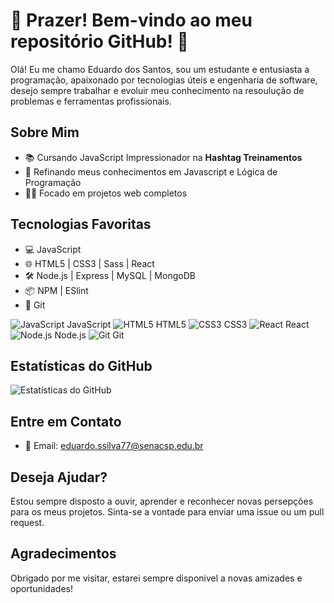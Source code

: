 # 🌠 Prazer! Bem-vindo ao meu repositório GitHub! 🌠

 Olá! Eu me chamo Eduardo dos Santos, sou um estudante e entusiasta a programação, apaixonado por tecnologias úteis e engenharia de software, desejo sempre trabalhar e evoluir meu conhecimento na resoulução de problemas e ferramentas profissionais.

## Sobre Mim

- 📚 Cursando JavaScript Impressionador na **Hashtag Treinamentos**
- 📝 Refinando meus conhecimentos em Javascript e Lógica de Programação
- 👨‍💻 Focado em projetos web completos

## Tecnologias Favoritas

- 💻 JavaScript 
- 🌐 HTML5 | CSS3 | Sass | React
- 🛠️ Node.js | Express | MySQL | MongoDB
- 📦 NPM | ESlint
- 📂 Git

 ![JavaScript](https://cdn.jsdelivr.net/gh/devicons/devicon/icons/javascript/javascript-original.svg) JavaScript
 ![HTML5](https://cdn.jsdelivr.net/gh/devicons/devicon/icons/html5/html5-original.svg) HTML5
 ![CSS3](https://cdn.jsdelivr.net/gh/devicons/devicon/icons/css3/css3-original.svg) CSS3
 ![React](https://cdn.jsdelivr.net/gh/devicons/devicon/icons/react/react-original.svg) React
 ![Node.js](https://cdn.jsdelivr.net/gh/devicons/devicon/icons/nodejs/nodejs-original.svg) Node.js
 ![Git](https://cdn.jsdelivr.net/gh/devicons/devicon/icons/git/git-original.svg) Git

## Estatísticas do GitHub

![Estatísticas do GitHub](https://github-readme-stats.vercel.app/api?username=Eduxplorer&show_icons=true&theme=radical)

## Entre em Contato

- 📧 Email: eduardo.ssilva77@senacsp.edu.br

## Deseja Ajudar?

Estou sempre disposto a ouvir, aprender e reconhecer novas persepções para os meus projetos. Sinta-se a vontade para enviar uma issue ou um pull request.

## Agradecimentos

Obrigado por me visitar, estarei sempre disponivel a novas amizades e oportunidades!
